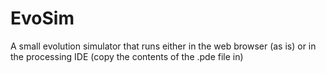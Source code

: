 # EvoSim
A small evolution simulator that runs either in the web browser (as is) or in the processing IDE (copy the contents of the .pde file in)
